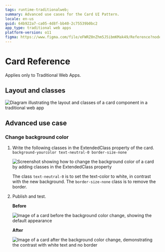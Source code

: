 ```yaml
---
tags: runtime-traditionalweb; 
summary: Advanced use cases for the Card UI Pattern.
locale: en-us
guid: 64b922a7-ca05-4d8f-bb40-2c75539b0bc2
app_type: traditional web apps
platform-version: o11
figma: https://www.figma.com/file/eFWRZ0nZhm5J5ibmKMak49/Reference?node-id=615:405
---
```


# Card Reference

<div class="info" markdown="1">

Applies only to Traditional Web Apps.

</div>

## Layout and classes

![Diagram illustrating the layout and classes of a card component in a traditional web app](images/card-2-diag.png "Card Layout Diagram")

## Advanced use case

### Change background color

1. Write the following classes in the ExtendedClass property of the card.
    `background-yourcolor text-neutral-0 border-size-none `

    ![Screenshot showing how to change the background color of a card by adding classes in the ExtendedClass property](images/card-3-ss.png "Card Background Color Change")
    
    The class `text-neutral-0` is to set the text-color to white, in contrast with the new background. The `border-size-none` class is to remove the border.
    
1. Publish and test.

    **Before**

    ![Image of a card before the background color change, showing the default appearance](images/card-4.png "Card Before Background Change")

    **After**

    ![Image of a card after the background color change, demonstrating the contrast with white text and no border](images/card-5.png "Card After Background Change")
